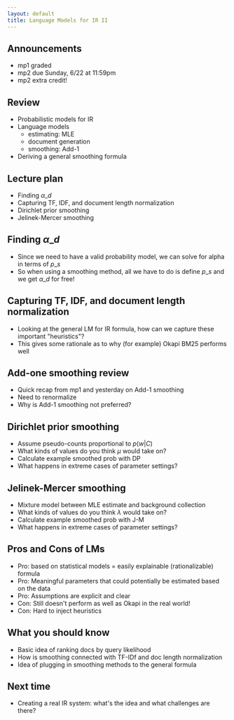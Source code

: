 ```yaml
---
layout: default
title: Language Models for IR II
---
```


## Announcements

- mp1 graded
- mp2 due Sunday, 6/22 at 11:59pm
- mp2 extra credit!

## Review

- Probabilistic models for IR
- Language models
  * estimating: MLE
  * document generation
  * smoothing: Add-1
- Deriving a general smoothing formula

## Lecture plan

- Finding $\alpha\_d$
- Capturing TF, IDF, and document length normalization
- Dirichlet prior smoothing
- Jelinek-Mercer smoothing

## Finding $\alpha\_d$

- Since we need to have a valid probability model, we can solve for alpha in
  terms of $p\_s$
- So when using a smoothing method, all we have to do is define $p\_s$ and we
  get $\alpha\_d$ for free!

## Capturing TF, IDF, and document length normalization

- Looking at the general LM for IR formula, how can we capture these important
  "heuristics"?
- This gives some rationale as to why (for example) Okapi BM25 performs well

## Add-one smoothing review

- Quick recap from mp1 and yesterday on Add-1 smoothing
- Need to renormalize
- Why is Add-1 smoothing not preferred?

## Dirichlet prior smoothing

- Assume pseudo-counts proportional to $p(w|C)$
- What kinds of values do you think $\mu$ would take on?
- Calculate example smoothed prob with DP
- What happens in extreme cases of parameter settings?

## Jelinek-Mercer smoothing

- Mixture model between MLE estimate and background collection
- What kinds of values do you think $\lambda$ would take on?
- Calculate example smoothed prob with J-M
- What happens in extreme cases of parameter settings?

## Pros and Cons of LMs

- Pro: based on statistical models = easily explainable (rationalizable) formula
- Pro: Meaningful parameters that could potentially be estimated based on the
  data
- Pro: Assumptions are explicit and clear
- Con: Still doesn't perform as well as Okapi in the real world!
- Con: Hard to inject heuristics

## What you should know

- Basic idea of ranking docs by query likelihood
- How is smoothing connected with TF-IDf and doc length normalization
- Idea of plugging in smoothing methods to the general formula

## Next time

- Creating a real IR system: what's the idea and what challenges are there?

